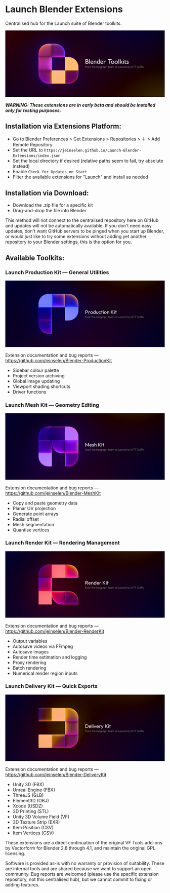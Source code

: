 # Launch Blender Extensions

Centralised hub for the Launch suite of Blender toolkits.

![3D render of an abstract B-shaped logo made up of blocks with some rounded corners in soft purples and yellow-oranges, text in the image reads Blender Toolkits from the Mograph team at Launch by NTT DATA](images/BlenderToolkits.jpg)



***WARNING: These extensions are in early beta and should be installed only for testing purposes.***



## Installation via Extensions Platform:

- Go to Blender Preferences > Get Extensions > Repositories > **＋** > Add Remote Repository
- Set the URL to `https://jeinselen.github.io/Launch-Blender-Extensions/index.json`
- Set the local directory if desired (relative paths seem to fail, try absolute instead)
- Enable `Check for Updates on Start`
- Filter the available extensions for "Launch" and install as needed



## Installation via Download:

- Download the .zip file for a specific kit
- Drag-and-drop the file into Blender

This method will not connect to the centralised repository here on GitHub and updates will not be automatically available. If you don't need easy updates, don't want GitHub servers to be pinged when you start up Blender, or would just like to try some extensions without adding yet another repository to your Blender settings, this is the option for you.



## Available Toolkits:

### Launch Production Kit — General Utilities

![3D render of an abstract P-shaped logo made up of blocks with some rounded corners in soft blues, text in the image reads Production Kit from the Mograph team at Launch by NTT DATA](images/ProductionKit.jpg)

Extension documentation and bug reports — https://github.com/jeinselen/Blender-ProductionKit

- Sidebar colour palette
- Project version archiving
- Global image updating
- Viewport shading shortcuts
- Driver functions



### Launch Mesh Kit — Geometry Editing

![3D render of an abstract M-shaped logo made up of blocks with some rounded corners in soft purple, text in the image reads Mesh Kit from the Mograph team at Launch by NTT DATA](images/MeshKit.jpg)

Extension documentation and bug reports — https://github.com/jeinselen/Blender-MeshKit

- Copy and paste geometry data
- Planar UV projection
- Generate point arrays
- Radial offset
- Mesh segmentation
- Quantise vertices



### Launch Render Kit — Rendering Management

![3D render of an abstract R-shaped logo made up of blocks with some rounded corners in soft reds and oranges, text in the image reads Render Kit from the Mograph team at Launch by NTT DATA](images/RenderKit.jpg)

Extension documentation and bug reports — https://github.com/jeinselen/Blender-RenderKit

- Output variables
- Autosave videos via FFmpeg
- Autosave images
- Render time estimation and logging
- Proxy rendering
- Batch rendering
- Numerical render region inputs



### Launch Delivery Kit — Quick Exports

![3D render of an abstract D-shaped logo made up of blocks with some rounded corners in soft yellow-oranges and purple, text in the image reads Delivery Kit from the Mograph team at Launch by NTT DATA](images/DeliveryKit.jpg)

Extension documentation and bug reports — https://github.com/jeinselen/Blender-DeliveryKit

- Unity 3D (FBX)
- Unreal Engine (FBX)
- ThreeJS (GLB)
- Element3D (OBJ)
- Xcode (USDZ)
- 3D Printing (STL)
- Unity 3D Volume Field (VF)
- 3D Texture Strip (EXR)
- Item Position (CSV)
- Item Vertices (CSV)



These extensions are a direct continuation of the original VF Tools add-ons by Vectorform for Blender 2.8 through 4.1, and maintain the original GPL licensing.

Software is provided as-is with no warranty or provision of suitability. These are internal tools and are shared because we want to support an open community. Bug reports are welcomed (please use the specific extension repository, not this centralised hub), but we cannot commit to fixing or adding features.
